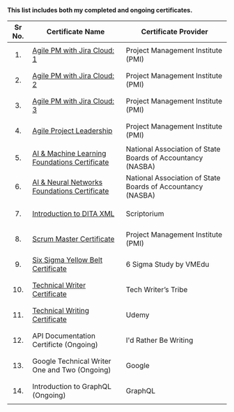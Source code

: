 __This list includes both my completed and ongoing certificates.__

| Sr No. | Certificate Name | Certificate Provider |
|:------:|---|---| 
| <p align="center">1.</p> | [Agile PM with Jira Cloud: 1](https://github.com/Suhas-Kadhane/Certificates/wiki/Agile-PM-with-Jira-Cloud:-1) | Project Management Institute (PMI) |
| <p align="center">2.</p> | [Agile PM with Jira Cloud: 2](https://github.com/Suhas-Kadhane/Certificates/wiki/Agile-PM-with-Jira-Cloud:-2) | Project Management Institute (PMI) |
| <p align="center">3.</p> | [Agile PM with Jira Cloud: 3](https://github.com/Suhas-Kadhane/Certificates/wiki/Agile-PM-with-Jira-Cloud:-3) | Project Management Institute (PMI) |
| <p align="center">4.</p> | [Agile Project Leadership](https://github.com/Suhas-Kadhane/Certificates/wiki/Agile-Project-Leadership) | Project Management Institute (PMI) |
| <p align="center">5.</p> | [AI & Machine Learning Foundations Certificate](https://github.com/Suhas-Kadhane/Certificates/wiki/AI-&-Machine-Learning-Certificate) | National Association of State Boards of Accountancy (NASBA) |
| <p align="center">6.</p> | [AI & Neural Networks Foundations Certificate](https://github.com/Suhas-Kadhane/Certificates/wiki/AI-&-Neural-Networks-Certificate) | National Association of State Boards of Accountancy (NASBA) |
| <p align="center">7.</p> | [Introduction to DITA XML](https://github.com/Suhas-Kadhane/Certificates/wiki/DITA-XML-Certificate-by-Scriptorium) | Scriptorium |
| <p align="center">8.</p> | [Scrum Master Certificate](https://github.com/Suhas-Kadhane/Certificates/wiki/Scrum-Master-Certificate) | Project Management Institute (PMI) |
| <p align="center">9.</p> | [Six Sigma Yellow Belt Certificate](https://github.com/Suhas-Kadhane/Certificates/wiki/Six-Sigma-Yellow-Belt-Certification) | 6 Sigma Study by VMEdu |
| <p align="center">10.</p> | [Technical Writer Certificate](https://github.com/Suhas-Kadhane/Certificates/wiki/Technical-Writer-Certificate-by-Tech-Writer's-Tribe) | Tech Writer’s Tribe |
| <p align="center">11.</p> | [Technical Writing Certificate](https://github.com/Suhas-Kadhane/Certificates/wiki/Technical-Writer-Certificate-by-Udemy) | Udemy |
| <p align="center">12.</p> | API Documentation Certificte (Ongoing) | I'd Rather Be Writing |
| <p align="center">13.</p> | Google Technical Writer One and Two (Ongoing) | Google |
| <p align="center">14.</p> | Introduction to GraphQL (Ongoing) | GraphQL |
